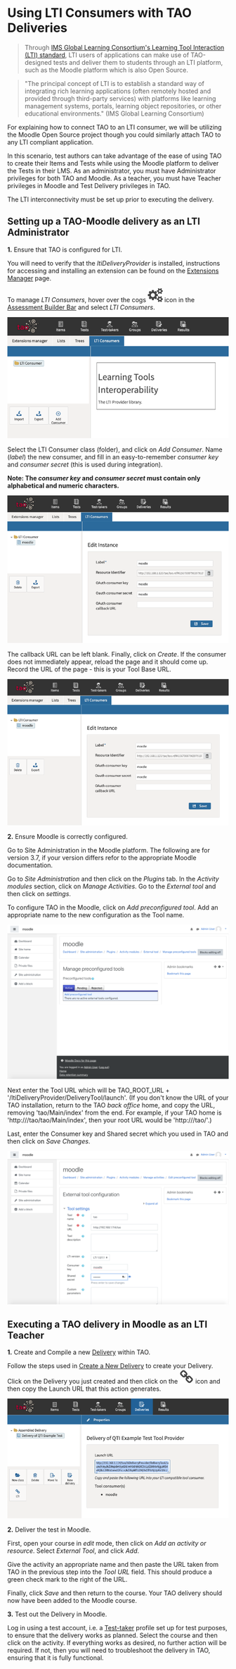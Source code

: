 # Using LTI Consumers with TAO Deliveries

> Through [IMS Global Learning Consortium's Learning Tool Interaction (LTI) standard](http://www.imsglobal.org/activity/learning-tools-interoperability), LTI users of applications can make use of TAO-designed tests and deliver them to students through an LTI platform, such as the Moodle platform which is also Open Source. 

> "The principal concept of LTI is to establish a standard way of integrating rich learning applications (often remotely hosted and provided through third-party services) with platforms like learning management systems, portals, learning object repositories, or other educational environments." (IMS Global Learning Consortium) 

For explaining how to connect TAO to an LTI consumer, we will be utilizing the Moodle Open Source project though you could similarly attach TAO to any LTI compliant application.

In this scenario, test authors can take advantage of the ease of using TAO to create their Items and Tests while using the Moodle platform to deliver the Tests in their LMS. As an administrator, you must have Administrator privileges for both TAO and Moodle. As a teacher, you must have Teacher privileges in Moodle and Test Delivery privileges in TAO.

The LTI interconnectivity must be set up prior to executing the delivery.

## Setting up a TAO-Moodle delivery as an LTI Administrator

**1.** Ensure that TAO is configured for LTI.

You will need to verify that the *ltiDeliveryProvider* is installed, instructions for accessing and installing an extension can be found on the [Extensions Manager](extension-manager.md) page. 

To manage *LTI Consumers*, hover over the cogs ![settings](../resources/_icons/settings.png) icon in the [Assessment Builder Bar](../appendix/glossary.md#assessment-builder-bar) and select *LTI Consumers*. 

![LTI Consumers](../resources/backend/l-t-i-consumers/lti1.png)

Select the LTI Consumer class (folder), and click on *Add Consumer*. Name (*label*) the new consumer, and fill in an easy-to-remember *consumer key* and *consumer secret* (this is used during integration).

__Note: The *consumer key* and *consumer secret* must contain only alphabetical and numeric characters.__

![LTI Consumers](../resources/backend/l-t-i-consumers/lti2.png)

The callback URL can be left blank. Finally, click on *Create*. If the consumer does not immediately appear, reload the page and it should come up. Record the URL of the page - this is your Tool Base URL.

![LTI Consumers](../resources/backend/l-t-i-consumers/lti3.png)

**2.** Ensure Moodle is correctly configured.

Go to Site Administration in the Moodle platform. The following are for version 3.7, if your version differs refor to the appropriate Moodle documentation.

Go to *Site Administration* and then click on the  *Plugins* tab. In the *Activity modules* section, click on *Manage Activities*. Go to the *External tool* and then click on *settings*.

To configure TAO in the Moodle, click on  *Add preconfigured tool*. Add an appropriate name to the new configuration as the Tool name. 

![Moodle](../resources/backend/l-t-i-consumers/moodle1.png)

Next enter the Tool URL which will be TAO\_ROOT\_URL + '/ltiDeliveryProvider/DeliveryTool/launch'. (If you don't know the URL of your TAO installation, return to the TAO *back office* home, and copy the URL, removing 'tao/Main/index' from the end. For example, if your TAO home is 'http://<hostname or IP>/tao/tao/Main/index', then your root URL would be 'http://<hostname or IP>/tao/'.)

Last, enter the Consumer key and Shared secret which you used in TAO and then click on *Save Changes*.

![Moodle config](../resources/backend/l-t-i-consumers/moodle2.png)


## Executing a TAO delivery in Moodle as an LTI Teacher

**1.** Create and Compile a new [Delivery](../appendix/glossary.md#delivery) within TAO.

Follow the steps used in [Create a New Delivery]({UG}/deliveries/create-a-new-delivery) to create your Delivery. Click on the Delivery you just created and then click on the ![LTI](../resources/_icons/link.png) icon and then copy the Launch URL that this action generates.

![LTI Export](../resources/backend/l-t-i-consumers/lti4.png)

**2.** Deliver the test in Moodle.

First, open your course in *edit* mode, then click on *Add an activity or resource*. Select *External Tool*, and click *Add*. 

Give the activity an appropriate name and then paste the URL taken from TAO in the previous step into the *Tool URL* field. This should produce a green check mark to the right of the URL. 

Finally, click *Save* and then return to the course. Your TAO delivery should now have been added to the Moodle course.

**3.** Test out the Delivery in Moodle.

Log in using a test account, i.e. a [Test-taker](../appendix/glossary.md#test-taker) profile set up for test purposes, to ensure that the delivery works as planned. Select the course and then click on the activity. If everything works as desired, no further action will be required. If not, then you will need to troubleshoot the delivery in TAO, ensuring that it is fully functional.

